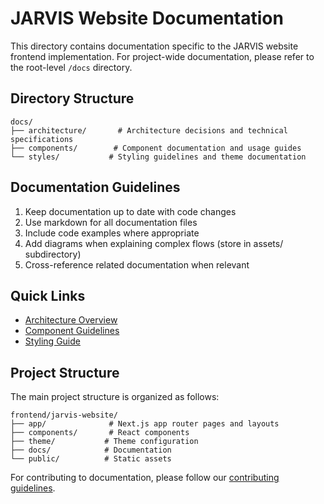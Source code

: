 # JARVIS Website Documentation

This directory contains documentation specific to the JARVIS website frontend implementation. For project-wide documentation, please refer to the root-level `/docs` directory.

## Directory Structure

```
docs/
├── architecture/       # Architecture decisions and technical specifications
├── components/        # Component documentation and usage guides
└── styles/           # Styling guidelines and theme documentation
```

## Documentation Guidelines

1. Keep documentation up to date with code changes
2. Use markdown for all documentation files
3. Include code examples where appropriate
4. Add diagrams when explaining complex flows (store in assets/ subdirectory)
5. Cross-reference related documentation when relevant

## Quick Links

- [Architecture Overview](./architecture/overview.md)
- [Component Guidelines](./components/guidelines.md)
- [Styling Guide](./styles/guidelines.md)

## Project Structure

The main project structure is organized as follows:

```
frontend/jarvis-website/
├── app/              # Next.js app router pages and layouts
├── components/       # React components
├── theme/           # Theme configuration
├── docs/            # Documentation
└── public/          # Static assets
```

For contributing to documentation, please follow our [contributing guidelines](../../../docs/contributing.md). 